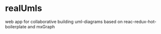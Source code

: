 ﻿# realUmls

web app for collaborative building uml-diagrams based on reac-redux-hot-boilerplate and mxGraph